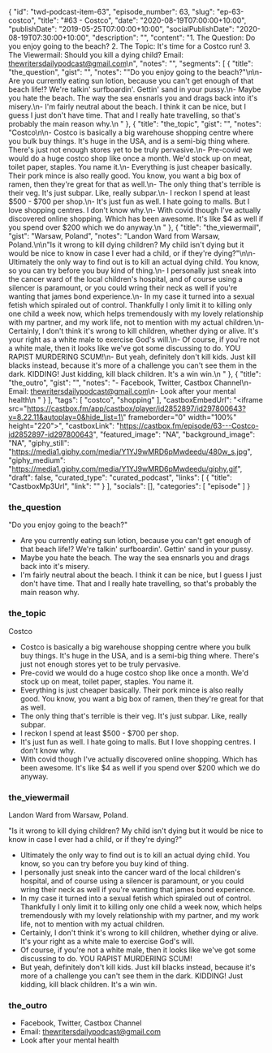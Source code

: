 {
	"id": "twd-podcast-item-63",
	"episode_number": 63,
	"slug": "ep-63-costco",
	"title": "#63 - Costco",
	"date": "2020-08-19T07:00:00+10:00",
	"publishDate": "2019-05-25T07:00:00+10:00",
	"socialPublishDate": "2020-08-19T07:30:00+10:00",
	"description": "",
	"content": "1. The Question: Do you enjoy going to the beach? 2. The Topic: It's time for a Costco run! 3. The Viewermail: Should you kill a dying child? Email: thewritersdailypodcast@gmail.com\n",
	"notes": "",
	"segments": [
		{
			"title": "the_question",
			"gist": "",
			"notes": "\"Do you enjoy going to the beach?\"\n\n- Are you currently eating sun lotion, because you can't get enough of that beach life!? We're talkin' surfboardin'. Gettin' sand in your pussy.\n- Maybe you hate the beach. The way the sea ensnarls you and drags back into it's misery.\n- I'm fairly neutral about the beach. I think it can be nice, but I guess I just don't have time. That and I really hate travelling, so that's probably the main reason why.\n      "
		},
		{
			"title": "the_topic",
			"gist": "",
			"notes": "Costco\n\n- Costco is basically a big warehouse shopping centre where you bulk buy things. It's huge in the USA, and is a semi-big thing where. There's just not enough stores yet to be truly pervasive.\n- Pre-covid we would do a huge costco shop like once a month. We'd stock up on meat, toilet paper, staples. You name it.\n- Everything is just cheaper basically. Their pork mince is also really good. You know, you want a big box of ramen, then they're great for that as well.\n- The only thing that's terrible is their veg. It's just subpar. Like, really subpar.\n- I reckon I spend at least $500 - $700 per shop.\n- It's just fun as well. I hate going to malls. But I love shopping centres. I don't know why.\n- With covid though I've actually discovered online shopping. Which has been awesome. It's like $4 as well if you spend over $200 which we do anyway.\n      "
		},
		{
			"title": "the_viewermail",
			"gist": "Warsaw, Poland",
			"notes": "Landon Ward from Warsaw, Poland.\n\n\"Is it wrong to kill dying children? My child isn't dying but it would be nice to know in case I ever had a child, or if they're dying?\"\n\n- Ultimately the only way to find out is to kill an actual dying child. You know, so you can try before you buy kind of thing.\n- I personally just sneak into the cancer ward of the local children's hospital, and of course using a silencer is paramount, or you could wring their neck as well if you're wanting that james bond experience.\n- In my case it turned into a sexual fetish which spiraled out of control. Thankfully I only limit it to killing only one child a week now, which helps tremendously with my lovely relationship with my partner, and my work life, not to mention with my actual children.\n- Certainly, I don't think it's wrong to kill children, whether dying or alive. It's your right as a white male to exercise God's will.\n- Of course, if you're not a white male, then it looks like we've got some discussing to do. YOU RAPIST MURDERING SCUM!\n- But yeah, definitely don't kill kids. Just kill blacks instead, because it's more of a challenge you can't see them in the dark. KIDDING! Just kidding, kill black children. It's a win win.\n      "
		},
		{
			"title": "the_outro",
			"gist": "",
			"notes": "- Facebook, Twitter, Castbox Channel\n- Email: thewritersdailypodcast@gmail.com\n- Look after your mental health\n      "
		}
	],
	"tags": [
		"costco",
		"shopping"
	],
	"castboxEmbedUrl": "<iframe src=\"https://castbox.fm/app/castbox/player/id2852897/id297800643?v=8.22.11&autoplay=0&hide_list=1\" frameborder=\"0\" width=\"100%\" height=\"220\"></iframe>",
	"castboxLink": "https://castbox.fm/episode/63---Costco-id2852897-id297800643",
	"featured_image": "NA",
	"background_image": "NA",
	"giphy_still": "https://media1.giphy.com/media/Y1YJ9wMRD6pMwdeedu/480w_s.jpg",
	"giphy_medium": "https://media1.giphy.com/media/Y1YJ9wMRD6pMwdeedu/giphy.gif",
	"draft": false,
	"curated_type": "curated_podcast",
	"links": [
		{
			"title": "CastboxMp3Url",
			"link": ""
		}
	],
	"socials": [],
	"categories": [
		"episode"
	]
}

### the_question

"Do you enjoy going to the beach?"

- Are you currently eating sun lotion, because you can't get enough of that beach life!? We're talkin' surfboardin'. Gettin' sand in your pussy.
- Maybe you hate the beach. The way the sea ensnarls you and drags back into it's misery.
- I'm fairly neutral about the beach. I think it can be nice, but I guess I just don't have time. That and I really hate travelling, so that's probably the main reason why.
      
### the_topic

Costco

- Costco is basically a big warehouse shopping centre where you bulk buy things. It's huge in the USA, and is a semi-big thing where. There's just not enough stores yet to be truly pervasive.
- Pre-covid we would do a huge costco shop like once a month. We'd stock up on meat, toilet paper, staples. You name it.
- Everything is just cheaper basically. Their pork mince is also really good. You know, you want a big box of ramen, then they're great for that as well.
- The only thing that's terrible is their veg. It's just subpar. Like, really subpar.
- I reckon I spend at least $500 - $700 per shop.
- It's just fun as well. I hate going to malls. But I love shopping centres. I don't know why.
- With covid though I've actually discovered online shopping. Which has been awesome. It's like $4 as well if you spend over $200 which we do anyway.
      
### the_viewermail

Landon Ward from Warsaw, Poland.

"Is it wrong to kill dying children? My child isn't dying but it would be nice to know in case I ever had a child, or if they're dying?"

- Ultimately the only way to find out is to kill an actual dying child. You know, so you can try before you buy kind of thing.
- I personally just sneak into the cancer ward of the local children's hospital, and of course using a silencer is paramount, or you could wring their neck as well if you're wanting that james bond experience.
- In my case it turned into a sexual fetish which spiraled out of control. Thankfully I only limit it to killing only one child a week now, which helps tremendously with my lovely relationship with my partner, and my work life, not to mention with my actual children.
- Certainly, I don't think it's wrong to kill children, whether dying or alive. It's your right as a white male to exercise God's will.
- Of course, if you're not a white male, then it looks like we've got some discussing to do. YOU RAPIST MURDERING SCUM!
- But yeah, definitely don't kill kids. Just kill blacks instead, because it's more of a challenge you can't see them in the dark. KIDDING! Just kidding, kill black children. It's a win win.
      
### the_outro

- Facebook, Twitter, Castbox Channel
- Email: thewritersdailypodcast@gmail.com
- Look after your mental health
      
